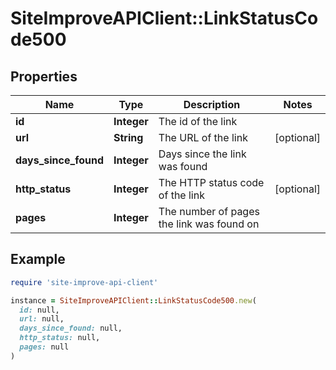# SiteImproveAPIClient::LinkStatusCode500

## Properties

| Name | Type | Description | Notes |
| ---- | ---- | ----------- | ----- |
| **id** | **Integer** | The id of the link |  |
| **url** | **String** | The URL of the link | [optional] |
| **days_since_found** | **Integer** | Days since the link was found |  |
| **http_status** | **Integer** | The HTTP status code of the link | [optional] |
| **pages** | **Integer** | The number of pages the link was found on |  |

## Example

```ruby
require 'site-improve-api-client'

instance = SiteImproveAPIClient::LinkStatusCode500.new(
  id: null,
  url: null,
  days_since_found: null,
  http_status: null,
  pages: null
)
```

